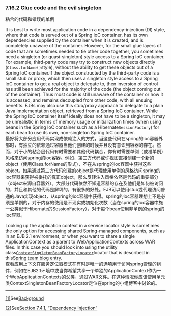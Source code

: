 ### 7.16.2 Glue code and the evil singleton

粘合的代码和错误的单例

It is best to write most application code in a dependency-injection \(DI\) style, where that code is served out of a Spring IoC container, has its own dependencies supplied by the container when it is created, and is completely unaware of the container. However, for the small glue layers of code that are sometimes needed to tie other code together, you sometimes need a singleton \(or quasi-singleton\) style access to a Spring IoC container. For example, third-party code may try to construct new objects directly \(`Class.forName()`style\), without the ability to get these objects out of a Spring IoC container.If the object constructed by the third-party code is a small stub or proxy, which then uses a singleton style access to a Spring IoC container to get a real object to delegate to, then inversion of control has still been achieved for the majority of the code \(the object coming out of the container\). Thus most code is still unaware of the container or how it is accessed, and remains decoupled from other code, with all ensuing benefits. EJBs may also use this stub/proxy approach to delegate to a plain Java implementation object, retrieved from a Spring IoC container. While the Spring IoC container itself ideally does not have to be a singleton, it may be unrealistic in terms of memory usage or initialization times \(when using beans in the Spring IoC container such as a Hibernate`SessionFactory`\) for each bean to use its own, non-singleton Spring IoC container.  
最好将大部分应用代码实现成依赖注入的方式，当这些代码在spring的ioc容器外部时，有独立的依赖通过容器当他们创建的时候并且没有意识到容器的存在。然而，对于小的粘合层代码有时需要和其他代码耦合，你有时需要单例（或准单例）风格来访问spring的ioc容器。例如，第三方代码或许视图直接创建一个新的object（使用Class.forName的形式），不在从spring的ioc容器中获得这些object。如果通过第三方代码创建的object是代理使用单例的风格访问spring的ioc容器来获得被委托的真正object，那么反转注入风格依然是代码的重要部分（object来源自容器外）。大部分代码依然不知道容器的存在及他们是如何被访问的，并且和其他的代码是解耦的，有很多的好处。EJB可以使用stub或代理访问普通的Java实现object，从spring的ioc容器中获得。spring的ioc容器理想上不是必须是单例的，对于内存的使用是不现实或初始化次数（当在spring的ioc容器中施一公类似于Hibernate的SessionFactory），对于每个bean使用非单例的spring的ioc容器。

Looking up the application context in a service locator style is sometimes the only option for accessing shared Spring-managed components, such as in an EJB 2.1 environment, or when you want to share a single ApplicationContext as a parent to WebApplicationContexts across WAR files. In this case you should look into using the utility class[`ContextSingletonBeanFactoryLocator`](http://docs.spring.io/spring-framework/docs/4.3.11.RELEASE/javadoc-api/org/springframework/context/access/ContextSingletonBeanFactoryLocator.html)locator that is described in this[Spring team blog entry](https://spring.io/blog/2007/06/11/using-a-shared-parent-application-context-in-a-multi-war-spring-application/).  
查看应用上下文在服务定位器模式在有时是唯一的选项用于访问spring管理的组件，例如在EJB2.1环境中或当你希望共享一个单独的ApplicationContext作为一个WebApplicationContexts的父类，通过WAR文件。在这种情况你应该使用单元类ContextSingletonBeanFactoryLocator定位在spring的小组博客中讨论的。

---

[\[1\]](https://docs.spring.io/spring/docs/current/spring-framework-reference/htmlsingle/#d5e1827)See[Background](https://docs.spring.io/spring/docs/current/spring-framework-reference/htmlsingle/#background-ioc)

[\[2\]](https://docs.spring.io/spring/docs/current/spring-framework-reference/htmlsingle/#d5e2672)See[Section 7.4.1, “Dependency Injection”](https://docs.spring.io/spring/docs/current/spring-framework-reference/htmlsingle/#beans-factory-collaborators)

